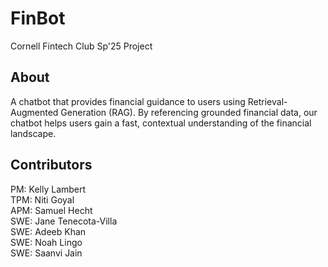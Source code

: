 # FinBot
Cornell Fintech Club Sp'25 Project

## About

A chatbot that provides financial guidance to users using Retrieval-Augmented Generation (RAG). By referencing grounded financial data, our chatbot helps users gain a fast, contextual understanding of the financial landscape.

## Contributors
PM: Kelly Lambert  
TPM: Niti Goyal  
APM: Samuel Hecht  
SWE: Jane Tenecota-Villa  
SWE: Adeeb Khan  
SWE: Noah Lingo  
SWE: Saanvi Jain
